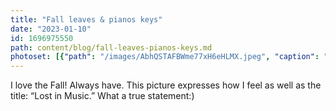 ```yaml
---
title: "Fall leaves & pianos keys"
date: "2023-01-10"
id: 1696975550
path: content/blog/fall-leaves-pianos-keys.md
photoset: [{"path": "/images/AbhQSTAFBWme77xH6eHLMX.jpeg", "caption": "Lost in Music- Clinton, UT", "thumbnail": "True"}]
---
```

I love the Fall! Always have. This picture expresses how I feel as well as the title:  “Lost in Music.” What a true statement:)
